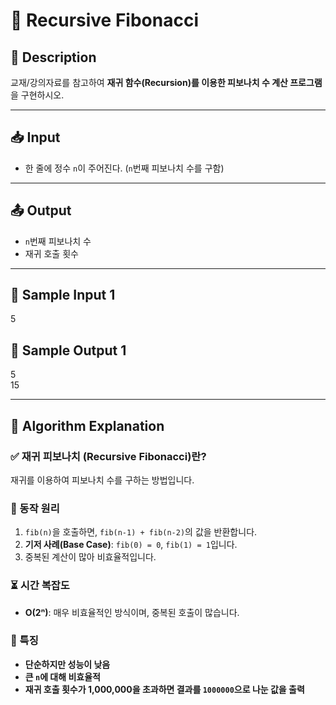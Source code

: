 # 🔎 Recursive Fibonacci

## 📌 Description

교재/강의자료를 참고하여 **재귀 함수(Recursion)를 이용한 피보나치 수 계산 프로그램**을 구현하시오.

---

## 📥 Input

- 한 줄에 정수 `n`이 주어진다. (`n`번째 피보나치 수를 구함)

---

## 📤 Output

- `n`번째 피보나치 수  
- 재귀 호출 횟수  

---

## 📝 Sample Input 1

5  

## 📌 Sample Output 1

5  
15  

---

## 🧐 Algorithm Explanation

### ✅ 재귀 피보나치 (Recursive Fibonacci)란?

재귀를 이용하여 피보나치 수를 구하는 방법입니다.

### 🔹 동작 원리

1. `fib(n)`을 호출하면, `fib(n-1) + fib(n-2)`의 값을 반환합니다.  
2. **기저 사례(Base Case)**: `fib(0) = 0`, `fib(1) = 1`입니다.  
3. 중복된 계산이 많아 비효율적입니다.  

### ⏳ 시간 복잡도

- **O(2ⁿ)**: 매우 비효율적인 방식이며, 중복된 호출이 많습니다.

### 📌 특징

- **단순하지만 성능이 낮음**
- **큰 `n`에 대해 비효율적**
- **재귀 호출 횟수가 1,000,000을 초과하면 결과를 `1000000`으로 나눈 값을 출력**
